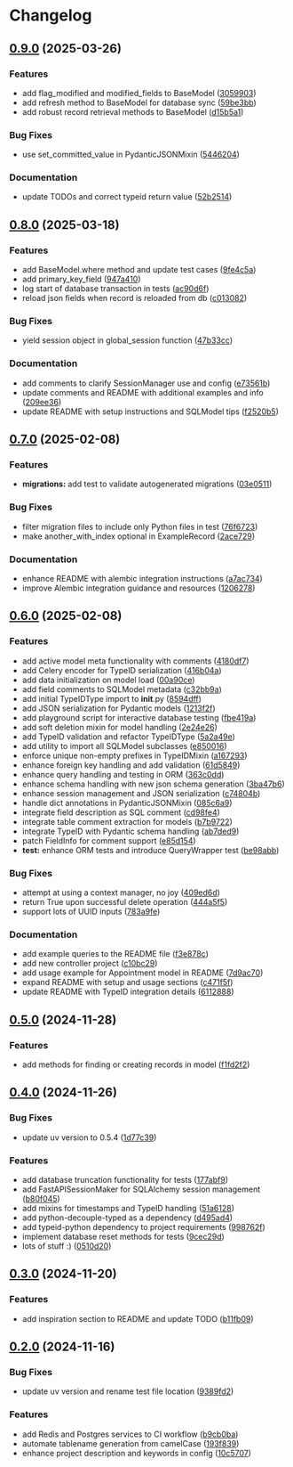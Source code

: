 # Changelog

## [0.9.0](https://github.com/iloveitaly/activemodel/compare/v0.8.0...v0.9.0) (2025-03-26)


### Features

* add flag_modified and modified_fields to BaseModel ([3059903](https://github.com/iloveitaly/activemodel/commit/305990387797f4fde26c7c89a8d332b6ef7ff21f))
* add refresh method to BaseModel for database sync ([59be3bb](https://github.com/iloveitaly/activemodel/commit/59be3bb87c64c865b08a2856f043678650c07194))
* add robust record retrieval methods to BaseModel ([d15b5a1](https://github.com/iloveitaly/activemodel/commit/d15b5a1ffbbb18b6fde94d64dbc76f45c21f7da8))


### Bug Fixes

* use set_committed_value in PydanticJSONMixin ([5446204](https://github.com/iloveitaly/activemodel/commit/5446204fc4b17ed5f1daa4c898f5ba2242b0fc40))


### Documentation

* update TODOs and correct typeid return value ([52b2514](https://github.com/iloveitaly/activemodel/commit/52b2514b6d30212a56e34c2fe4c849ff79e36e6a))

## [0.8.0](https://github.com/iloveitaly/activemodel/compare/v0.7.0...v0.8.0) (2025-03-18)


### Features

* add BaseModel.where method and update test cases ([9fe4c5a](https://github.com/iloveitaly/activemodel/commit/9fe4c5af619690ffb6344cf5c74a2d4b2b46ef02))
* add primary_key_field ([947a410](https://github.com/iloveitaly/activemodel/commit/947a410766dd764e8ac5b3177152d2ff22cdb609))
* log start of database transaction in tests ([ac90d6f](https://github.com/iloveitaly/activemodel/commit/ac90d6f18bb0a4cca68527dec9c55b4af1f6e851))
* reload json fields when record is reloaded from db ([c013082](https://github.com/iloveitaly/activemodel/commit/c013082004bb3a93e81f00eb0c990833a9cae7e2))


### Bug Fixes

* yield session object in global_session function ([47b33cc](https://github.com/iloveitaly/activemodel/commit/47b33cc1aa66d6076363635191c297c52fcc3deb))


### Documentation

* add comments to clarify SessionManager use and config ([e73561b](https://github.com/iloveitaly/activemodel/commit/e73561b3d52e617a0f92da5cd93981ff429da16f))
* update comments and README with additional examples and info ([209ee36](https://github.com/iloveitaly/activemodel/commit/209ee36a9df53f927cd9e5b2bb15b3a5776b34ce))
* update README with setup instructions and SQLModel tips ([f2520b5](https://github.com/iloveitaly/activemodel/commit/f2520b5fa5d7c462e8f7a591b83d874239a34b8d))

## [0.7.0](https://github.com/iloveitaly/activemodel/compare/v0.6.0...v0.7.0) (2025-02-08)


### Features

* **migrations:** add test to validate autogenerated migrations ([03e0511](https://github.com/iloveitaly/activemodel/commit/03e0511b90307091448f165cca1976ca37e41d4a))


### Bug Fixes

* filter migration files to include only Python files in test ([76f6723](https://github.com/iloveitaly/activemodel/commit/76f672349f24c34284c190368e71a5d4116c3293))
* make another_with_index optional in ExampleRecord ([2ace729](https://github.com/iloveitaly/activemodel/commit/2ace7292bcc84907818f8719571a2bfcafecfd6b))


### Documentation

* enhance README with alembic integration instructions ([a7ac734](https://github.com/iloveitaly/activemodel/commit/a7ac734c5f456afb605ce4e7d0e5111835bfb5f6))
* improve Alembic integration guidance and resources ([1206278](https://github.com/iloveitaly/activemodel/commit/1206278ae292669bff5a1eb4747d81225dd420e9))

## [0.6.0](https://github.com/iloveitaly/activemodel/compare/v0.5.0...v0.6.0) (2025-02-08)


### Features

* add active model meta functionality with comments ([4180df7](https://github.com/iloveitaly/activemodel/commit/4180df73c8e49fb2da970f934856ac89cd9f4ebc))
* add Celery encoder for TypeID serialization ([416b04a](https://github.com/iloveitaly/activemodel/commit/416b04ad4bff5f156886fe5519c24505e380f9c7))
* add data initialization on model load ([00a90ce](https://github.com/iloveitaly/activemodel/commit/00a90cef17d4d5ef1530df21357812d974488012))
* add field comments to SQLModel metadata ([c32bb9a](https://github.com/iloveitaly/activemodel/commit/c32bb9a45be0e0dd90bc967d28141bf460b524d3))
* add initial TypeIDType import to __init__.py ([8594dff](https://github.com/iloveitaly/activemodel/commit/8594dffd5ac7fb03ae07bdd8c81e556e1542176e))
* add JSON serialization for Pydantic models ([1213f2f](https://github.com/iloveitaly/activemodel/commit/1213f2f2bcee0a006eb58658565484ebb60727d5))
* add playground script for interactive database testing ([fbe419a](https://github.com/iloveitaly/activemodel/commit/fbe419aa6d0edde5abbcdf405f7b037317730df1))
* add soft deletion mixin for model handling ([2e24e26](https://github.com/iloveitaly/activemodel/commit/2e24e26e0283189d18a7b51b068bd63d58b5e3dd))
* add TypeID validation and refactor TypeIDType ([5a2a49e](https://github.com/iloveitaly/activemodel/commit/5a2a49e1ee10cb648b4fedc7fd3e262ba5d8e0f1))
* add utility to import all SQLModel subclasses ([e850016](https://github.com/iloveitaly/activemodel/commit/e85001632524130eac461e6cff23691fcb1c6bbb))
* enforce unique non-empty prefixes in TypeIDMixin ([a167293](https://github.com/iloveitaly/activemodel/commit/a167293996b319759c8b01c49a05ab0f8dd1d153))
* enhance foreign key handling and add validation ([61d5849](https://github.com/iloveitaly/activemodel/commit/61d58495a64c7d87d4c5ad1f1cfe0dd4649fe523))
* enhance query handling and testing in ORM ([363c0dd](https://github.com/iloveitaly/activemodel/commit/363c0dd67b24ba4e860799555e25d51a3c8d4b0d))
* enhance schema handling with new json schema generation ([3ba47b6](https://github.com/iloveitaly/activemodel/commit/3ba47b6c150d80e24691c8eba195b800cc3ba61c))
* enhance session management and JSON serialization ([c74804b](https://github.com/iloveitaly/activemodel/commit/c74804b005e7667b5b18cb4f9b03f52cdcb72313))
* handle dict annotations in PydanticJSONMixin ([085c6a9](https://github.com/iloveitaly/activemodel/commit/085c6a96d02e0d1521c6c58be38cf5b7d3a667af))
* integrate field description as SQL comment ([cd98fe4](https://github.com/iloveitaly/activemodel/commit/cd98fe4b3024d55dbd9e7951d65b3b73b2aa3cf8))
* integrate table comment extraction for models ([b7b9722](https://github.com/iloveitaly/activemodel/commit/b7b97224244b886f2067c0f5a0aea3c77c6bbe82))
* integrate TypeID with Pydantic schema handling ([ab7ded9](https://github.com/iloveitaly/activemodel/commit/ab7ded9e472abdab8e34205e15fc643db842904d))
* patch FieldInfo for comment support ([e85d154](https://github.com/iloveitaly/activemodel/commit/e85d1543856be8bd19f185e025a43f20aa9a01cb))
* **test:** enhance ORM tests and introduce QueryWrapper test ([be98abb](https://github.com/iloveitaly/activemodel/commit/be98abb1bb5abe34cf42ebba7b63b89a942e487e))


### Bug Fixes

* attempt at using a context manager, no joy ([409ed6d](https://github.com/iloveitaly/activemodel/commit/409ed6de7618c0fcce7fa8fde2f77e0c612c39cb))
* return True upon successful delete operation ([444a5f5](https://github.com/iloveitaly/activemodel/commit/444a5f561a04fb2dad549c4ffc5a05cc31453fca))
* support lots of UUID inputs ([783a9fe](https://github.com/iloveitaly/activemodel/commit/783a9fe7f733b346cd6bf2401a9ae134ec785cf6))


### Documentation

* add example queries to the README file ([f3e878c](https://github.com/iloveitaly/activemodel/commit/f3e878cb72e62fdec727f7b268806d850ea145f0))
* add new controller project ([c10bc29](https://github.com/iloveitaly/activemodel/commit/c10bc2946b8819812810271c195e317c19269adc))
* add usage example for Appointment model in README ([7d9ac70](https://github.com/iloveitaly/activemodel/commit/7d9ac708b6bc5c77d3dde0a904ddb6c24c7f2710))
* expand README with setup and usage sections ([c471f5f](https://github.com/iloveitaly/activemodel/commit/c471f5ff6359e2ab06e9e9053b416dc4f19dd26a))
* update README with TypeID integration details ([6112888](https://github.com/iloveitaly/activemodel/commit/6112888a4ac0fc8601bf57daba638db6b5bc6788))

## [0.5.0](https://github.com/iloveitaly/activemodel/compare/v0.4.0...v0.5.0) (2024-11-28)


### Features

* add methods for finding or creating records in model ([f1fd2f2](https://github.com/iloveitaly/activemodel/commit/f1fd2f2d65f182631b5df6a1ab20bf2f9a269607))



## [0.4.0](https://github.com/iloveitaly/activemodel/compare/v0.3.0...v0.4.0) (2024-11-26)


### Bug Fixes

* update uv version to 0.5.4 ([1d77c39](https://github.com/iloveitaly/activemodel/commit/1d77c39e2234b98335e7206626dc2fdca0b34b79))


### Features

* add database truncation functionality for tests ([177abf9](https://github.com/iloveitaly/activemodel/commit/177abf91c8b25295cb93878433132302f8caffbc))
* add FastAPISessionMaker for SQLAlchemy session management ([b80f045](https://github.com/iloveitaly/activemodel/commit/b80f045e52c908c7b1ae8721e42ee2796c8e85bc))
* add mixins for timestamps and TypeID handling ([51a6128](https://github.com/iloveitaly/activemodel/commit/51a6128e6d0f45e5801821b99e399ae0bcfca624))
* add python-decouple-typed as a dependency ([d495ad4](https://github.com/iloveitaly/activemodel/commit/d495ad419494c0c387a331a9d0ef4d112df83af7))
* add typeid-python dependency to project requirements ([998762f](https://github.com/iloveitaly/activemodel/commit/998762fda8f62a078fc3a4afa8c09f5af323dcfb))
* implement database reset methods for tests ([9cec29d](https://github.com/iloveitaly/activemodel/commit/9cec29d2ad89a871d4cbda2a6b8ad3a1ef50df6e))
* lots of stuff :) ([0510d20](https://github.com/iloveitaly/activemodel/commit/0510d20a807829db4f6b454ee2915c32ecedb323))



## [0.3.0](https://github.com/iloveitaly/activemodel/compare/v0.2.0...v0.3.0) (2024-11-20)


### Features

* add inspiration section to README and update TODO ([b11fb09](https://github.com/iloveitaly/activemodel/commit/b11fb09eb95e338de7358ba070fac0e75eda9909))



## [0.2.0](https://github.com/iloveitaly/activemodel/compare/193f839c9ace154e7aaa0a9770400031d0e67cd3...v0.2.0) (2024-11-16)


### Bug Fixes

* update uv version and rename test file location ([9389fd2](https://github.com/iloveitaly/activemodel/commit/9389fd2e20e75ea322cd55bb699777978a9d282d))


### Features

* add Redis and Postgres services to CI workflow ([b9cb0ba](https://github.com/iloveitaly/activemodel/commit/b9cb0baca6bd46092437552ddf1d317a528983ca))
* automate tablename generation from camelCase ([193f839](https://github.com/iloveitaly/activemodel/commit/193f839c9ace154e7aaa0a9770400031d0e67cd3))
* enhance project description and keywords in config ([10c5707](https://github.com/iloveitaly/activemodel/commit/10c570786925fa9d7a397cb6f503b658df00aa4f))
